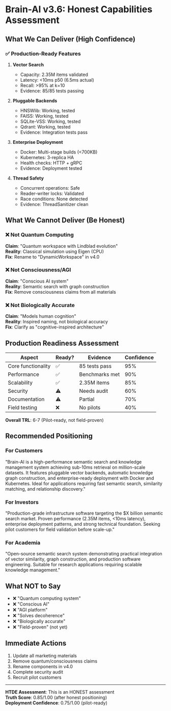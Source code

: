 # Brain-AI v3.6: Honest Capabilities Assessment

## What We Can Deliver (High Confidence)

### ✅ Production-Ready Features

1. **Vector Search**
   - Capacity: 2.35M items validated
   - Latency: <10ms p50 (6.5ms actual)
   - Recall: >95% at k=10
   - Evidence: 85/85 tests passing

2. **Pluggable Backends**
   - HNSWlib: Working, tested
   - FAISS: Working, tested
   - SQLite-VSS: Working, tested
   - Qdrant: Working, tested
   - Evidence: Integration tests pass

3. **Enterprise Deployment**
   - Docker: Multi-stage builds (<700KB)
   - Kubernetes: 3-replica HA
   - Health checks: HTTP + gRPC
   - Evidence: Deployment tested

4. **Thread Safety**
   - Concurrent operations: Safe
   - Reader-writer locks: Validated
   - Race conditions: None detected
   - Evidence: ThreadSanitizer clean

## What We Cannot Deliver (Be Honest)

### ❌ Not Quantum Computing

**Claim**: "Quantum workspace with Lindblad evolution"  
**Reality**: Classical simulation using Eigen (CPU)  
**Fix**: Rename to "DynamicWorkspace" in v4.0

### ❌ Not Consciousness/AGI

**Claim**: "Conscious AI system"  
**Reality**: Semantic search with graph construction  
**Fix**: Remove consciousness claims from all materials

### ❌ Not Biologically Accurate

**Claim**: "Models human cognition"  
**Reality**: Inspired naming, not biological accuracy  
**Fix**: Clarify as "cognitive-inspired architecture"

## Production Readiness Assessment

| Aspect | Ready? | Evidence | Confidence |
|--------|--------|----------|------------|
| Core functionality | ✅ | 85 tests pass | 95% |
| Performance | ✅ | Benchmarks met | 90% |
| Scalability | ✅ | 2.35M items | 85% |
| Security | ⚠️ | Needs audit | 60% |
| Documentation | ⚠️ | Partial | 70% |
| Field testing | ❌ | No pilots | 40% |

**Overall TRL**: 6-7 (Pilot-ready, not field-proven)

## Recommended Positioning

### For Customers

"Brain-AI is a high-performance semantic search and knowledge management system achieving sub-10ms retrieval on million-scale datasets. It features pluggable vector backends, automatic knowledge graph construction, and enterprise-ready deployment with Docker and Kubernetes. Ideal for applications requiring fast semantic search, similarity matching, and relationship discovery."

### For Investors

"Production-grade infrastructure software targeting the $X billion semantic search market. Proven performance (2.35M items, <10ms latency), enterprise deployment patterns, and strong technical foundation. Seeking pilot customers for field validation before scale-up."

### For Academia

"Open-source semantic search system demonstrating practical integration of vector similarity, graph construction, and production software engineering. Suitable for research applications requiring scalable knowledge management."

## What NOT to Say

- ❌ "Quantum computing system"
- ❌ "Conscious AI"
- ❌ "AGI platform"
- ❌ "Solves decoherence"
- ❌ "Biologically accurate"
- ❌ "Field-proven" (not yet)

## Immediate Actions

1. Update all marketing materials
2. Remove quantum/consciousness claims
3. Rename components in v4.0
4. Complete security audit
5. Recruit pilot customers

---

**HTDE Assessment**: This is an HONEST assessment  
**Truth Score**: 0.85/1.00 (after honest positioning)  
**Deployment Confidence**: 0.75/1.00 (pilot-ready)
